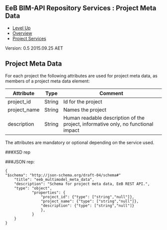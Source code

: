 ## EeB BIM-API Repository Services : Project Meta Data ##

* [Level Up](../README.md)
* [Overview](./README.md)
* [Project Services](../project_service.md)

Version: 0.5 2015.09.25 AET


## Project Meta Data

For each project the following attributes are used for project meta data, as members of a project meta data element:
 
 Attribute   | Type | Comment |
-------------|------|---------|
project_id   |String|Id for the project 
project_name |String|Names the project 
description  |String|Human readable description of the project, informative only, no functional impact

The attributes are mandatory or optional depending on the service used.


###XSD rep

###JSON rep:

```
{
"$schema": "http://json-schema.org/draft-04/schema#" 
	"title": "eeb_multimodel_meta_data",
	"description": "Schema for project meta data, EeB REST API.",
	"type": "object",
			"properties": {
				"project_id": {"type": ["string","null"]},
				"project_name": {"type": ["string","null"]},
				"description": {"type": ["string","null"]}
				},
			}
	}
}
```

